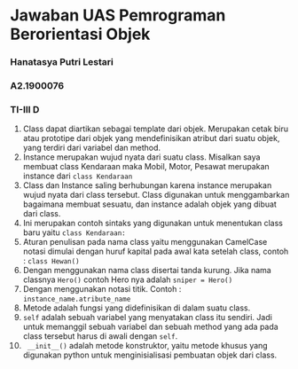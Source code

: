 # Jawaban UAS Pemrograman Berorientasi Objek
### Hanatasya Putri Lestari
### A2.1900076
### TI-III D

1. Class dapat diartikan sebagai template dari objek. Merupakan cetak biru atau prototipe dari objek yang mendefinisikan atribut dari suatu objek, yang terdiri dari variabel dan method.
2. Instance merupakan wujud nyata dari suatu class. Misalkan saya membuat class Kendaraan maka Mobil, Motor, Pesawat merupakan instance dari ```class Kendaraan```
3. Class dan Instance saling berhubungan karena instance merupakan wujud nyata dari class tersebut. Class digunakan untuk menggambarkan bagaimana membuat sesuatu, dan instance adalah objek yang dibuat dari class.
4. Ini merupakan contoh sintaks yang digunakan untuk menentukan class baru yaitu ```class Kendaraan:```
5. Aturan penulisan pada nama class yaitu menggunakan CamelCase notasi dimulai dengan huruf kapital pada awal kata setelah class, contoh : ```class Hewan()``` 
6. Dengan menggunakan nama class disertai tanda kurung. Jika nama classnya ```Hero()``` contoh Hero nya adalah ```sniper = Hero()``` 
7. Dengan menggunakan notasi titik. Contoh : ```instance_name.atribute_name```
8. Metode adalah fungsi yang didefinisikan di dalam suatu class.
9. ```self``` adalah sebuah variabel yang menyatakan class itu sendiri. Jadi untuk memanggil sebuah variabel dan sebuah method yang ada pada class tersebut harus di awali dengan ```self```.
10. ``` __init__()``` adalah metode konstruktor, yaitu metode khusus yang digunakan python untuk menginisialisasi pembuatan objek dari class.